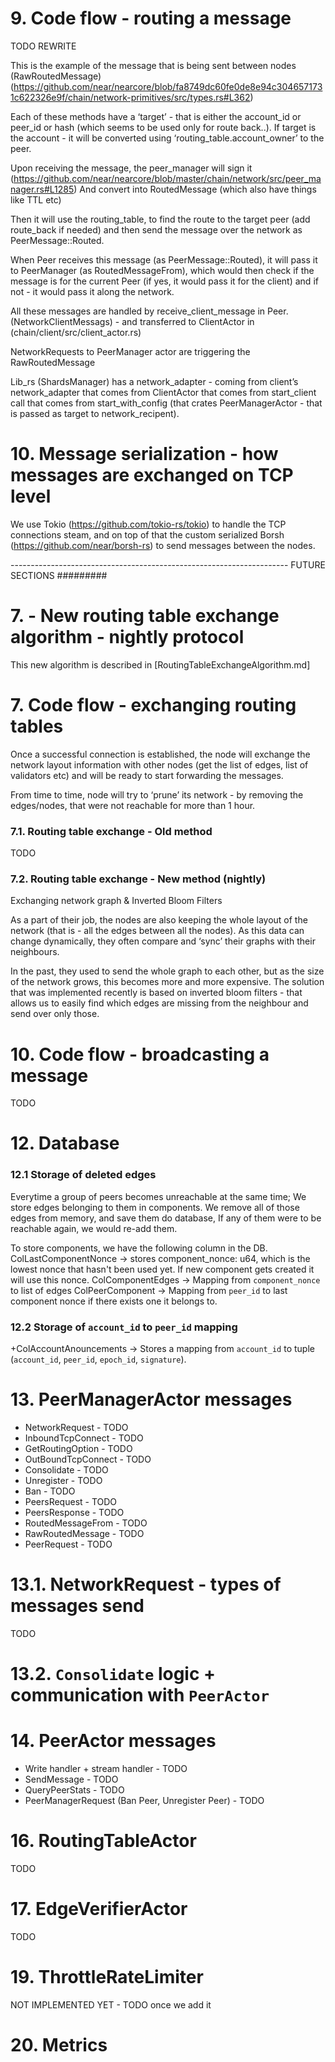 # 9. Code flow - routing a message
TODO REWRITE


This is the example of the message that is being sent between nodes (RawRoutedMessage) (https://github.com/near/nearcore/blob/fa8749dc60fe0de8e94c3046571731c622326e9f/chain/network-primitives/src/types.rs#L362)

Each of these methods have a ‘target’ - that is either the account_id or peer_id or hash (which seems to be used only for route back..). If target is the account - it will be converted using ‘routing_table.account_owner’ to the peer.

Upon receiving the message, the peer_manager will sign it (https://github.com/near/nearcore/blob/master/chain/network/src/peer_manager.rs#L1285)
And convert into RoutedMessage (which also have things like TTL etc)

Then it will use the routing_table, to find the route to the target peer (add route_back if needed) and then send the message over the network as PeerMessage::Routed.

When Peer receives this message (as PeerMessage::Routed), it will pass it to PeerManager (as RoutedMessageFrom), which would then check if the message is for the current Peer (if yes, it would pass it for the client) and if not - it would pass it along the network.

All these messages are handled by receive_client_message in Peer. (NetworkClientMessags) - and transferred to ClientActor in (chain/client/src/client_actor.rs)


NetworkRequests to PeerManager actor are triggering the RawRoutedMessage

Lib_rs (ShardsManager) has a network_adapter - coming from client’s network_adapter that comes from ClientActor that comes from start_client call that comes from start_with_config
(that crates PeerManagerActor - that is passed as target to network_recipent).


# 10. Message serialization - how messages are exchanged on TCP level
We use Tokio (https://github.com/tokio-rs/tokio) to handle the TCP connections steam, and on top of that the custom serialized Borsh (https://github.com/near/borsh-rs) to send messages between the nodes.








--------------------------------------------------------------------- FUTURE SECTIONS #########


# 7. - New routing table exchange algorithm - nightly protocol

This new algorithm is described in [RoutingTableExchangeAlgorithm.md]

# 7. Code flow - exchanging routing tables
Once a successful connection is established, the node will exchange the network layout information with other nodes (get the list of edges, list of validators etc) and will be ready to start forwarding the messages.

From time to time, node will try to ‘prune’ its network - by removing the edges/nodes, that were not reachable for more than 1 hour.

### 7.1. Routing table exchange - Old method
TODO

### 7.2. Routing table exchange - New method (nightly)
Exchanging network graph & Inverted Bloom Filters

As a part of their job, the nodes are also keeping the whole layout of the network (that is - all the edges between all the nodes). As this data can change dynamically, they often compare and ‘sync’ their graphs with their neighbours.

In the past, they used to send the whole graph to each other, but as the size of the network grows, this becomes more and more expensive.
The solution that was implemented recently is based on inverted bloom filters - that allows us to easily find which edges are missing from the neighbour and send over only those.




# 10. Code flow - broadcasting a message
TODO


# 12. Database
### 12.1 Storage of deleted edges
Everytime a group of peers becomes unreachable at the same time; We store edges belonging to
them in components. We remove all of those edges from memory, and save them do database,
If any of them were to be reachable again, we would re-add them.

To store components, we have the following column in the DB.
ColLastComponentNonce -> stores component_nonce: u64, which is the lowest nonce that
                         hasn't been used yet. If new component gets created it will use
                         this nonce.
ColComponentEdges     -> Mapping from `component_nonce` to list of edges
ColPeerComponent      -> Mapping from `peer_id` to last component nonce if there
                         exists one it belongs to.
### 12.2 Storage of `account_id` to `peer_id` mapping
+ColAccountAnouncements -> Stores a mapping from `account_id` to tuple (`account_id`, `peer_id`, `epoch_id`, `signature`).

# 13. PeerManagerActor messages
- NetworkRequest - TODO
- InboundTcpConnect - TODO
- GetRoutingOption - TODO
- OutBoundTcpConnect - TODO
- Consolidate - TODO
- Unregister - TODO
- Ban - TODO
- PeersRequest - TODO
- PeersResponse - TODO
- RoutedMessageFrom - TODO
- RawRoutedMessage - TODO
- PeerRequest - TODO

# 13.1. NetworkRequest - types of messages send
TODO

# 13.2. `Consolidate` logic + communication with `PeerActor`

# 14. PeerActor messages

- Write handler + stream handler - TODO
- SendMessage - TODO
- QueryPeerStats - TODO
- PeerManagerRequest (Ban Peer, Unregister Peer) - TODO

# 16. RoutingTableActor
TODO

# 17. EdgeVerifierActor
TODO

# 19. ThrottleRateLimiter
NOT IMPLEMENTED YET - TODO once we add it

# 20. Metrics
